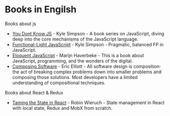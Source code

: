 # Books in Engilsh

Books about js

- [You Dont Know JS](https://github.com/getify/You-Dont-Know-JS) - Kyle Simpson - A book series on JavaScript, diving deep into the core mechanisms of the JavaScript language.
- [Functional-Light JavaScript](https://github.com/getify/Functional-Light-JS) - Kyle Simpson - Pragmatic, balanced FP in JavaScript.
- [Eloquent JavaScript](http://eloquentjavascript.net/) - Marijn Haverbeke - This is a book about JavaScript, programming, and the wonders of the digital.
- [Composing Software](https://leanpub.com/composingsoftware/) - Eric Elliott - All software design is composition: the act of breaking complex problems down into smaller problems and composing those solutions. Most developers have a limited understanding of compositional techniques.

Books about React & Redux

- [Taming the State in React](https://roadtoreact.com/course-details?courseId=TAMING_THE_STATE) - Robin Wieruch - State management in React with local state, Redux and MobX from scratch.
